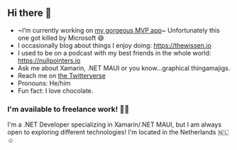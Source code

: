 ## Hi there 👋

- ~I’m currently working on [my gorgeous MVP app](https://www.github.com/sthewissen/mvp)~ Unfortunately this one got killed by Microsoft 😅
- I occasionally blog about things I enjoy doing: https://thewissen.io
- I used to be on a podcast with my best friends in the whole world: https://nullpointers.io
- Ask me about Xamarin, .NET MAUI or you know...graphical thingamajigs.
- Reach me on [the Twitterverse](https://twitter.com/devnl)
- Pronouns: He/him
- Fun fact: I love chocolate.

### I'm available to freelance work! 🧑‍💻
I'm a .NET Developer specializing in Xamarin/.NET MAUI, but I am always open to exploring different technologies! I'm located in the Netherlands 🇳🇱☺
